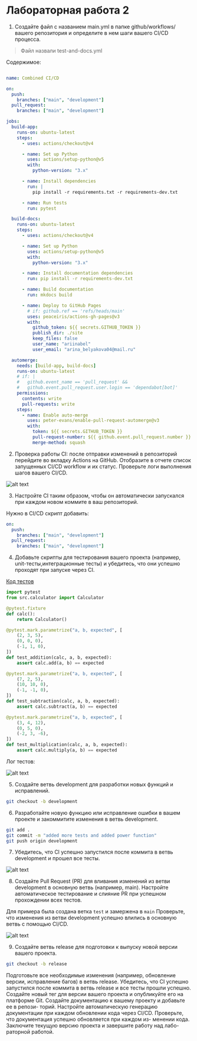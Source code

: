 # Лабораторная работа 2

1) Создайте файл с названием main.yml в папке github/workflows/ вашего репозитория и определите в нем шаги вашего CI/CD процесса.

> Файл назвали test-and-docs.yml

Содержимое:
```yaml

name: Combined CI/CD

on:
  push:
    branches: ["main", "development"]
  pull_request:
    branches: ["main", "development"]

jobs:
  build-app:
    runs-on: ubuntu-latest
    steps:
      - uses: actions/checkout@v4

      - name: Set up Python
        uses: actions/setup-python@v5
        with:
          python-version: "3.x"

      - name: Install dependencies
        run: |
          pip install -r requirements.txt -r requirements-dev.txt

      - name: Run tests
        run: pytest

  build-docs:
    runs-on: ubuntu-latest
    steps:
      - uses: actions/checkout@v4

      - name: Set up Python
        uses: actions/setup-python@v5
        with:
          python-version: "3.x"

      - name: Install documentation dependencies
        run: pip install -r requirements-dev.txt

      - name: Build documentation
        run: mkdocs build

      - name: Deploy to GitHub Pages
        # if: github.ref == 'refs/heads/main'
        uses: peaceiris/actions-gh-pages@v3
        with:
          github_token: ${{ secrets.GITHUB_TOKEN }}
          publish_dir: ./site
          keep_files: false
          user_name: "ariinabel"
          user_email: "arina_belyakova04@mail.ru"

  automerge:
    needs: [build-app, build-docs]
    runs-on: ubuntu-latest
    # if: |
    #   github.event_name == 'pull_request' &&
    #   github.event.pull_request.user.login == 'dependabot[bot]'
    permissions:
      contents: write
      pull-requests: write
    steps:
      - name: Enable auto-merge
        uses: peter-evans/enable-pull-request-automerge@v3
        with:
          token: ${{ secrets.GITHUB_TOKEN }}
          pull-request-number: ${{ github.event.pull_request.number }}
          merge-method: squash
```

2) Проверка работы CI: после отправки изменений в репозиторий перейдите во вкладку Actions на GitHub. Отобразите в отчете список запущенных CI/CD workflow и их статус. Проверьте логи выполнения шагов вашего CI/CD.

![alt text](images/image.png)

3) Настройте CI таким образом, чтобы он автоматически запускался
при каждом новом коммите в ваш репозиторий.

Нужно в CI/CD скрипт добавить:

```yaml
on:
  push:
    branches: ["main", "development"]
  pull_request:
    branches: ["main", "development"]
```

4) Добавьте скрипты для тестирования вашего проекта (например, unit-тесты,интеграционные тесты) и убедитесь, что они успешно проходят
при запуске через СІ.

[Код тестов](https://github.com/ariinabel/lab_2/blob/main/test/test_calculator.py) 

```python
import pytest
from src.calculator import Calculator

@pytest.fixture
def calc():
    return Calculator()

@pytest.mark.parametrize("a, b, expected", [
    (2, 3, 5),
    (0, 0, 0),
    (-1, 1, 0),
])
def test_addition(calc, a, b, expected):
    assert calc.add(a, b) == expected

@pytest.mark.parametrize("a, b, expected", [
    (7, 2, 5),
    (10, 10, 0),
    (-1, -1, 0),
])
def test_subtraction(calc, a, b, expected):
    assert calc.subtract(a, b) == expected

@pytest.mark.parametrize("a, b, expected", [
    (3, 4, 12),
    (0, 5, 0),
    (-2, 3, -6),
])
def test_multiplication(calc, a, b, expected):
    assert calc.multiply(a, b) == expected
```

Лог тестов:

![alt text](images/image1.png)

5) Создайте ветвь development для разработки новых функций и исправлений.

```sh
git checkout -b development
```

6) Разработайте новую функцию или исправление ошибки в вашем проекте и закоммитите изменения в ветвь development.

```sh
git add .
git commit -m "added more tests and added power function"
git push origin development
```

7) Убедитесь, что Cl успешно запустился после коммита в ветвь development и прошел все тесты.

![alt text](images/image2.png)

8) Создайте Pull Request (PR) для вливания изменений из ветви development в основную ветвь (например, main). Настройте автоматическое тестирование и слияние PR при успешном прохождении всех тестов.

Для примера была создана ветка `test` и замержена в `main`
Проверьте, что изменения из ветви development успешно влились в основную ветвь с помощью CI/CD.

![alt text](images/image3.png)

9) Создайте ветвь release для подготовки к выпуску новой версии вашего проекта.

```sh
git checkout -b release
```

Подготовьте все необходимые изменения (например, обновление версии, исправление багов) в ветвь release. Убедитесь, что CI успешно запустился после коммита в ветвь release
и все тесты прошли успешно.
Создайте новый тег для версии вашего проекта и опубликуйте его
на платформе Git.
Создайте документацию к вашему проекту и добавьте ее в репози-
торий.
Настройте автоматическую генерацию документации при каждом
обновлении кода через CI/CD.
Проверьте, что документация успешно обновляется при каждом из-
менении кода.
Заключите текущую версию проекта и завершите работу над лабо-
раторной работой.